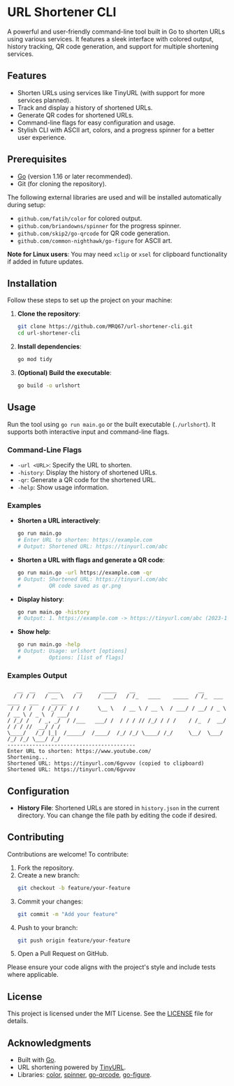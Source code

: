 
# URL Shortener CLI

A powerful and user-friendly command-line tool built in Go to shorten URLs using various services. It features a sleek interface with colored output, history tracking, QR code generation, and support for multiple shortening services.

## Features
- Shorten URLs using services like TinyURL (with support for more services planned).
- Track and display a history of shortened URLs.
- Generate QR codes for shortened URLs.
- Command-line flags for easy configuration and usage.
- Stylish CLI with ASCII art, colors, and a progress spinner for a better user experience.

## Prerequisites
- [Go](https://golang.org/dl/) (version 1.16 or later recommended).
- Git (for cloning the repository).

The following external libraries are used and will be installed automatically during setup:
- `github.com/fatih/color` for colored output.
- `github.com/briandowns/spinner` for the progress spinner.
- `github.com/skip2/go-qrcode` for QR code generation.
- `github.com/common-nighthawk/go-figure` for ASCII art.

**Note for Linux users**: You may need `xclip` or `xsel` for clipboard functionality if added in future updates.

## Installation
Follow these steps to set up the project on your machine:

1. **Clone the repository**:
   ```bash
   git clone https://github.com/MRQ67/url-shortener-cli.git
   cd url-shortener-cli
   ```

2. **Install dependencies**:
   ```bash
   go mod tidy
   ```

3. **(Optional) Build the executable**:
   ```bash
   go build -o urlshort
   ```

## Usage
Run the tool using `go run main.go` or the built executable (`./urlshort`). It supports both interactive input and command-line flags.

### Command-Line Flags
- `-url <URL>`: Specify the URL to shorten.
- `-history`: Display the history of shortened URLs.
- `-qr`: Generate a QR code for the shortened URL.
- `-help`: Show usage information.

### Examples
- **Shorten a URL interactively**:
  ```bash
  go run main.go
  # Enter URL to shorten: https://example.com
  # Output: Shortened URL: https://tinyurl.com/abc
  ```

- **Shorten a URL with flags and generate a QR code**:
  ```bash
  go run main.go -url https://example.com -qr
  # Output: Shortened URL: https://tinyurl.com/abc
  #         QR code saved as qr.png
  ```

- **Display history**:
  ```bash
  go run main.go -history
  # Output: 1. https://example.com -> https://tinyurl.com/abc (2023-10-01T12:00:00Z)
  ```

- **Show help**:
  ```bash
  go run main.go -help
  # Output: Usage: urlshort [options]
  #         Options: [list of flags]
  ```
  
### Examples Output
```
   __  __    ____     __      _____    __                    __
  / / / /   / __ \   / /     / ___/   / /_   ____    _____  / /_  ___    ____   ___    _____
 / / / /   / /_/ /  / /      \__ \   / __ \ / __ \  / ___/ / __/ / _ \  / __ \ / _ \  / ___/
/ /_/ /   / _, _/  / /___   ___/ /  / / / // /_/ / / /    / /_  /  __/ / / / //  __/ / /
\____/   /_/ |_|  /_____/  /____/  /_/ /_/ \____/ /_/     \__/  \___/ /_/ /_/ \___/ /_/
-----------------------------------------
Enter URL to shorten: https://www.youtube.com/
Shortening...
Shortened URL: https://tinyurl.com/6gvvov (copied to clipboard)
Shortened URL: https://tinyurl.com/6gvvov
```

## Configuration
- **History File**: Shortened URLs are stored in `history.json` in the current directory. You can change the file path by editing the code if desired.

## Contributing
Contributions are welcome! To contribute:
1. Fork the repository.
2. Create a new branch:
   ```bash
   git checkout -b feature/your-feature
   ```
3. Commit your changes:
   ```bash
   git commit -m "Add your feature"
   ```
4. Push to your branch:
   ```bash
   git push origin feature/your-feature
   ```
5. Open a Pull Request on GitHub.

Please ensure your code aligns with the project's style and include tests where applicable.

## License
This project is licensed under the MIT License. See the [LICENSE](LICENSE) file for details.

## Acknowledgments
- Built with [Go](https://golang.org/).
- URL shortening powered by [TinyURL](https://tinyurl.com/).
- Libraries: [color](https://github.com/fatih/color), [spinner](https://github.com/briandowns/spinner), [go-qrcode](https://github.com/skip2/go-qrcode), [go-figure](https://github.com/common-nighthawk/go-figure).


